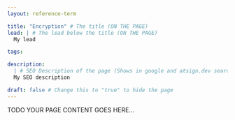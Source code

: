 ```yaml
---
layout: reference-term

title: "Encryption" # The title (ON THE PAGE)
lead: | # The lead below the title (ON THE PAGE)
  My lead

tags:

description:
  | # SEO Description of the page (Shows in google and atsign.dev search)
  My SEO description

draft: false # Change this to "true" to hide the page
---
```


TODO YOUR PAGE CONTENT GOES HERE...
